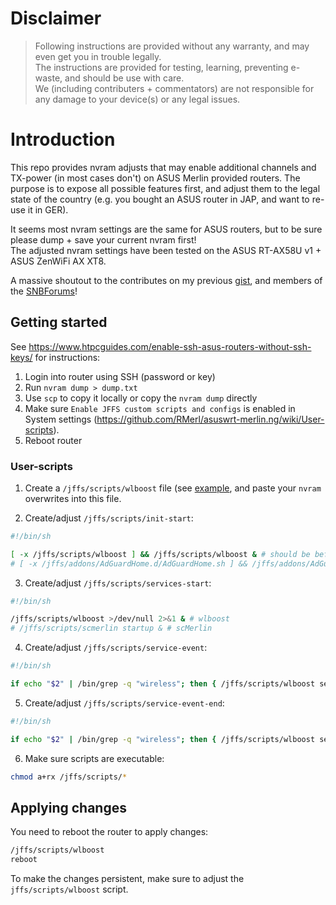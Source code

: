 # Disclaimer

> Following instructions are provided without any warranty, and may even get you in trouble legally.<br>
> The instructions are provided for testing, learning, preventing e-waste, and should be use with care.<br>
> We (including contributers + commentators) are not responsible for any damage to your device(s) or any legal issues.

# Introduction

This repo provides nvram adjusts that may enable additional channels and TX-power (in most cases don't) on ASUS Merlin provided routers.
The purpose is to expose all possible features first, and adjust them to the legal state of the country (e.g. you bought an ASUS router in JAP, and want to re-use it in GER).

It seems most nvram settings are the same for ASUS routers, but to be sure please dump + save your current nvram first!<br>
The adjusted nvram settings have been tested on the ASUS RT-AX58U v1 + ASUS ZenWiFi AX XT8.

A massive shoutout to the contributes on my previous [gist](https://gist.github.com/francoism90/3dede7973354d067c41bff5e54203fe9/), and members of the [SNBForums](https://www.snbforums.com/)!

## Getting started

See https://www.htpcguides.com/enable-ssh-asus-routers-without-ssh-keys/ for instructions:

1. Login into router using SSH (password or key)
2. Run `nvram dump > dump.txt`
3. Use `scp` to copy it locally or copy the `nvram dump` directly
4. Make sure `Enable JFFS custom scripts and configs` is enabled in System settings (https://github.com/RMerl/asuswrt-merlin.ng/wiki/User-scripts).
5. Reboot router

### User-scripts

1. Create a `/jffs/scripts/wlboost` file (see [example](blob/main/jffs/scripts/wlboost), and paste your `nvram` overwrites into this file.

2. Create/adjust `/jffs/scripts/init-start`:

```sh
#!/bin/sh

[ -x /jffs/scripts/wlboost ] && /jffs/scripts/wlboost & # should be before any addons!
# [ -x /jffs/addons/AdGuardHome.d/AdGuardHome.sh ] && /jffs/addons/AdGuardHome.d/AdGuardHome.sh init-start &
```

3. Create/adjust `/jffs/scripts/services-start`:

```sh
#!/bin/sh

/jffs/scripts/wlboost >/dev/null 2>&1 & # wlboost
# /jffs/scripts/scmerlin startup & # scMerlin
```

4. Create/adjust `/jffs/scripts/service-event`:

```sh
#!/bin/sh

if echo "$2" | /bin/grep -q "wireless"; then { /jffs/scripts/wlboost service_event "$@" & }; fi # wlboost
```

5. Create/adjust `/jffs/scripts/service-event-end`:

```sh
#!/bin/sh

if echo "$2" | /bin/grep -q "wireless"; then { /jffs/scripts/wlboost service_event "$@" & }; fi # wlboost
```

6. Make sure scripts are executable:

```bash
chmod a+rx /jffs/scripts/*
```

## Applying changes

You need to reboot the router to apply changes:

```sh
/jffs/scripts/wlboost
reboot
``` 

To make the changes persistent, make sure to adjust the `jffs/scripts/wlboost` script.

